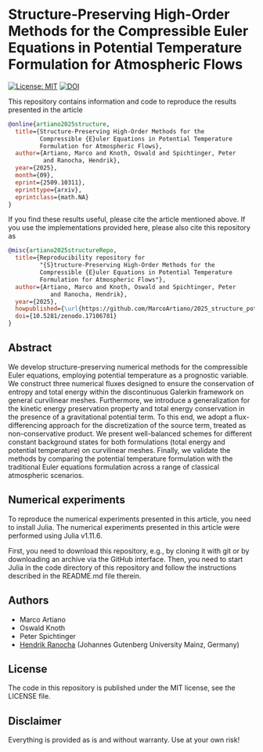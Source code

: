# Structure-Preserving High-Order Methods for the Compressible Euler Equations in Potential Temperature Formulation for Atmospheric Flows

[![License: MIT](https://img.shields.io/badge/License-MIT-success.svg)](https://opensource.org/licenses/MIT)
[![DOI](https://zenodo.org/badge/DOI/10.5281/zenodo.17106781.svg)](https://zenodo.org/doi/10.5281/zenodo.17106781)

This repository contains information and code to reproduce the results presented in the article

```bibtex
@online{artiano2025structure,
  title={Structure-Preserving High-Order Methods for the
         Compressible {E}uler Equations in Potential Temperature 
         Formulation for Atmospheric Flows},
  author={Artiano, Marco and Knoth, Oswald and Spichtinger, Peter 
          and Ranocha, Hendrik},
  year={2025},
  month={09},
  eprint={2509.10311},
  eprinttype={arxiv},
  eprintclass={math.NA}
}
```

If you find these results useful, please cite the article mentioned above. If you use the implementations provided here, please also cite this repository as

```bibtex
@misc{artiano2025structureRepo,
  title={Reproducibility repository for
         "{S}tructure-Preserving High-Order Methods for the
         Compressible {E}uler Equations in Potential Temperature 
         Formulation for Atmospheric Flows"},
  author={Artiano, Marco and Knoth, Oswald and Spichtinger, Peter 
            and Ranocha, Hendrik},
  year={2025},
  howpublished={\url{https://github.com/MarcoArtiano/2025_structure_potential_temperature}},
  doi={10.5281/zenodo.17106781}
}
```

## Abstract
We develop structure-preserving numerical methods for the compressible Euler equations, employing potential temperature as a prognostic variable. We construct three numerical fluxes designed to ensure the conservation of entropy and total energy within the discontinuous Galerkin framework on general curvilinear meshes. Furthermore, we introduce a generalization for the kinetic energy preservation property and total energy conservation in the presence of a gravitational potential term. To this end, we adopt a flux-differencing approach for the discretization of the source term, treated as non-conservative product. We present well-balanced schemes for different constant background states for both formulations (total energy and potential temperature) on curvilinear meshes. Finally, we validate the methods by comparing the potential temperature formulation with the traditional Euler equations formulation across a range of classical atmospheric scenarios.

## Numerical experiments
To reproduce the numerical experiments presented in this article, you need to install Julia. The numerical experiments presented in this article were performed using Julia v1.11.6.

First, you need to download this repository, e.g., by cloning it with git or by downloading an archive via the GitHub interface. Then, you need to start Julia in the code directory of this repository and follow the instructions described in the README.md file therein.

## Authors
- Marco Artiano
- Oswald Knoth
- Peter Spichtinger
- [Hendrik Ranocha](https://ranocha.de/) (Johannes Gutenberg University Mainz, Germany)

## License
The code in this repository is published under the MIT license, see the LICENSE file.

## Disclaimer
Everything is provided as is and without warranty. Use at your own risk!

